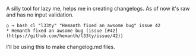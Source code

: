 A silly tool for lazy me, helps me in creating changelogs. As of now it's raw and has no input validation.

~~~
○ → bash cl "l33ty" "Hemanth fixed an awsome bug" issue 42 
* Hemanth fixed an awsome bug (issue [#42] (https://github.com/hemanth/l33ty/issue/42))
~~~

I'll be using this to make changelog.md files.

